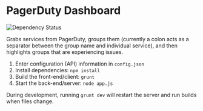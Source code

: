 PagerDuty Dashboard
=============================

![Dependency Status](https://david-dm.org/gondek/pagerduty-dashboard.svg)

Grabs services from PagerDuty, groups them (currently a colon acts as a separator between the group name and individual service), and then highlights groups that are experiencing issues.

1. Enter configuration (API) information in `config.json`
2. Install dependencies: `npm install`
3. Build the front-end/client: `grunt`
4. Start the back-end/server: `node app.js`

During development, running `grunt dev` will restart the server and run builds when files change.

